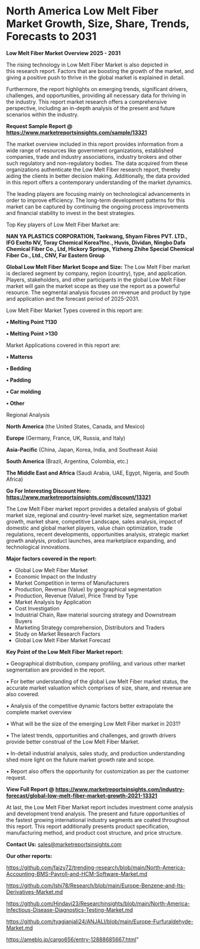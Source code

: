 # North America Low Melt Fiber Market Growth, Size, Share, Trends, Forecasts to 2031

<Strong> Low Melt Fiber Market Overview 2025 - 2031</strong>

The rising technology in Low Melt Fiber Market is also depicted in this research report. Factors that are boosting the growth of the market, and giving a positive push to thrive in the global market is explained in detail.

Furthermore, the report highlights on emerging trends, significant drivers, challenges, and opportunities, providing all necessary data for thriving in the industry. This report market research offers a comprehensive perspective, including an in-depth analysis of the present and future scenarios within the industry.

<strong>Request Sample Report @ <a href=https://www.marketreportsinsights.com/sample/13321>https://www.marketreportsinsights.com/sample/13321</a></strong>

The market overview included in this report provides information from a wide range of resources like government organizations, established companies, trade and industry associations, industry brokers and other such regulatory and non-regulatory bodies. The data acquired from these organizations authenticate the Low Melt Fiber research report, thereby aiding the clients in better decision making. Additionally, the data provided in this report offers a contemporary understanding of the market dynamics.

The leading players are focusing mainly on technological advancements in order to improve efficiency. The long-term development patterns for this market can be captured by continuing the ongoing process improvements and financial stability to invest in the best strategies.

Top Key players of Low Melt Fiber Market are:

<strong>NAN YA PLASTICS CORPORATION, Taekwang, Shyam Fibres PVT. LTD., IFG Exelto NV, Toray Chemical Korea?Inc., Huvis, Dividan, Ningbo Dafa Chemical Fiber Co., Ltd, Hickory Springs, Yizheng Zhihe Special Chemical Fiber Co., Ltd., CNV, Far Eastern Group</strong>

<strong><b>Global Low Melt Fiber Market Scope and Size:</b></strong>
The Low Melt Fiber market is declared segment by company, region (country), type, and application. Players, stakeholders, and other participants in the global Low Melt Fiber market will gain the market scope as they use the report as a powerful resource. The segmental analysis focuses on revenue and product by type and application and the forecast period of 2025-2031.

Low Melt Fiber Market Types covered in this report are:

<strong>• Melting Point ?130

• Melting Point >130</strong>

Market Applications covered in this report are:

<strong>• Matterss

• Bedding

• Padding

• Car molding

• Other</strong> 

Regional Analysis

<strong>North America</strong> (the United States, Canada, and Mexico)

<strong>Europe</strong> (Germany, France, UK, Russia, and Italy)

<strong>Asia-Pacific</strong> (China, Japan, Korea, India, and Southeast Asia)

<strong>South America</strong> (Brazil, Argentina, Colombia, etc.)

<strong>The Middle East and Africa</strong> (Saudi Arabia, UAE, Egypt, Nigeria, and South Africa)

<strong>Go For Interesting Discount Here: <a href=https://www.marketreportsinsights.com/discount/13321>https://www.marketreportsinsights.com/discount/13321</a></strong>

The Low Melt Fiber market report provides a detailed analysis of global market size, regional and country-level market size, segmentation market growth, market share, competitive Landscape, sales analysis, impact of domestic and global market players, value chain optimization, trade regulations, recent developments, opportunities analysis, strategic market growth analysis, product launches, area marketplace expanding, and technological innovations.

<strong><b>Major factors covered in the report:</b></strong>
<ul>
  <li>Global Low Melt Fiber Market </li>
  <li>Economic Impact on the Industry</li>
  <li>Market Competition in terms of Manufacturers</li>
  <li>Production, Revenue (Value) by geographical segmentation</li>
  <li>Production, Revenue (Value), Price Trend by Type</li>
  <li>Market Analysis by Application</li>
  <li>Cost Investigation</li>
  <li>Industrial Chain, Raw material sourcing strategy and Downstream Buyers</li>
  <li>Marketing Strategy comprehension, Distributors and Traders</li>
  <li>Study on Market Research Factors</li>
  <li>Global Low Melt Fiber Market Forecast</li>
</ul>

<strong><b>Key Point of the Low Melt Fiber Market report:</b></strong>

• Geographical distribution, company profiling, and various other market segmentation are provided in the report.

• For better understanding of the global Low Melt Fiber market status, the accurate market valuation which comprises of size, share, and revenue are also covered.

• Analysis of the competitive dynamic factors better extrapolate the complete market overview

• What will be the size of the emerging Low Melt Fiber market in 2031?

• The latest trends, opportunities and challenges, and growth drivers provide better construal of the Low Melt Fiber Market.

• In-detail industrial analysis, sales study, and production understanding shed more light on the future market growth rate and scope.

• Report also offers the opportunity for customization as per the customer request.

<strong><b>View Full Report @ <a href=https://www.marketreportsinsights.com/industry-forecast/global-low-melt-fiber-market-growth-2021-13321>https://www.marketreportsinsights.com/industry-forecast/global-low-melt-fiber-market-growth-2021-13321</a></b></strong>


At last, the Low Melt Fiber Market report includes investment come analysis and development trend analysis. The present and future opportunities of the fastest growing international industry segments are coated throughout this report. This report additionally presents product specification, manufacturing method, and product cost structure, and price structure.

<strong>Contact Us:</strong>
sales@marketreportsinsights.com

<strong>Our other reports:</strong>

<a href=https://github.com/faizy72/trending-research/blob/main/North-America-Accounting-BMS-Payroll-and-HCM-Software-Market.md>https://github.com/faizy72/trending-research/blob/main/North-America-Accounting-BMS-Payroll-and-HCM-Software-Market.md</a>

<a href=https://github.com/Ishi78/Research/blob/main/Europe-Benzene-and-Its-Derivatives-Market.md>https://github.com/Ishi78/Research/blob/main/Europe-Benzene-and-Its-Derivatives-Market.md</a>

<a href=https://github.com/Hindavi23/Researchinsights/blob/main/North-America-Infectious-Disease-Diagnostics-Testing-Market.md>https://github.com/Hindavi23/Researchinsights/blob/main/North-America-Infectious-Disease-Diagnostics-Testing-Market.md</a>

<a href=https://github.com/tyagianjali24/ANJALI/blob/main/Europe-Furfuraldehyde-Market.md>https://github.com/tyagianjali24/ANJALI/blob/main/Europe-Furfuraldehyde-Market.md</a>

<a href=https://ameblo.jp/cargo656/entry-12888685667.html>https://ameblo.jp/cargo656/entry-12888685667.html</a>"

